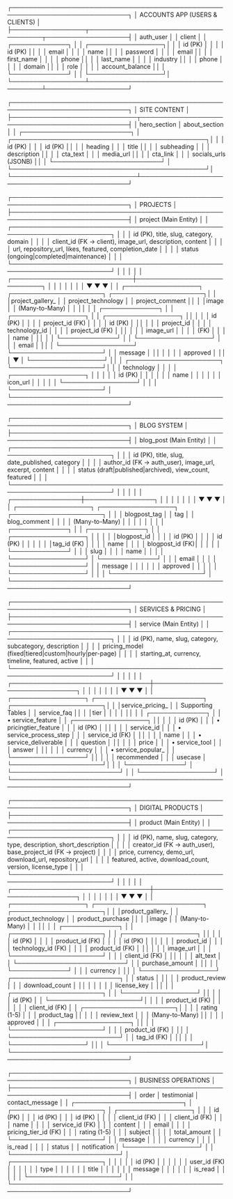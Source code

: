 ┌─────────────────────────────────────────────────────────────────────────────┐
│                              ACCOUNTS APP (USERS & CLIENTS)                               │
├─────────────────┬───────────────────────────────────────┬───────────────────┤
│   auth_user     │                                       │     client        │
│ ┌─────────────┐ │                                       │ ┌─────────────────┐│
│ │ id (PK)     │ │                                       │ │ id (PK)         ││
│ │ email       │ │                                       │ │ name            ││
│ │ password    │ │                                       │ │ email           ││
│ │ first_name  │ │                                       │ │ phone           ││
│ │ last_name   │ │                                       │ │ industry        ││
│ │ phone       │ │                                       │ │ domain          ││
│ │ role        │ │                                       │ │ account_balance ││
│ └─────────────┘ │                                       │ └─────────────────┘│
└─────────────────┴───────────────────────────────────────┴───────────────────┘

┌─────────────────────────────────────────────────────────────────────────────┐
│                             SITE CONTENT                                   │
├─────────────────────────────┬───────────────────────────────────────────────┤
│      hero_section           │           about_section                       │
│ ┌─────────────────────────┐ │ ┌─────────────────────────────────────────────┐│
│ │ id (PK)                 │ │ │ id (PK)                                     ││
│ │ heading                 │ │ │ title                                       ││
│ │ subheading              │ │ │ description                                 ││
│ │ cta_text                │ │ │ media_url                                   ││
│ │ cta_link                │ │ │ socials_urls (JSONB)                        ││
│ └─────────────────────────┘ │ └─────────────────────────────────────────────┘│
└─────────────────────────────┴───────────────────────────────────────────────┘

┌─────────────────────────────────────────────────────────────────────────────┐
│                               PROJECTS                                     │
├─────────────────────────────────────────────────────────────────────────────┤
│                           project (Main Entity)                            │
│ ┌─────────────────────────────────────────────────────────────────────────┐ │
│ │ id (PK), title, slug, category, domain                                 │ │
│ │ client_id (FK → client), image_url, description, content               │ │
│ │ url, repository_url, likes, featured, completion_date                  │ │
│ │ status (ongoing|completed|maintenance)                                  │ │
│ └─────────────────────────────────────────────────────────────────────────┘ │
│                                     │                                       │
│        ┌────────────────────────────┼────────────────────────────┐          │
│        │                            │                            │          │
│        ▼                            ▼                            ▼          │
│ ┌─────────────────┐      ┌─────────────────────┐      ┌─────────────────────┐│
│ │project_gallery_ │      │ project_technology  │      │ project_comment     ││
│ │image            │      │ (Many-to-Many)      │      │                     ││
│ │ ┌─────────────┐ │      │ ┌─────────────────┐ │      │ ┌─────────────────┐ ││
│ │ │ id (PK)     │ │      │ │ project_id (FK) │ │      │ │ id (PK)         │ ││
│ │ │ project_id  │ │      │ │ technology_id   │ │      │ │ project_id (FK) │ ││
│ │ │ image_url   │ │      │ │     (FK)        │ │      │ │ name            │ ││
│ │ └─────────────┘ │      │ └─────────────────┘ │      │ │ email           │ ││
│ └─────────────────┘      └─────────────────────┘      │ │ message         │ ││
│                                     │                 │ │ approved        │ ││
│                                     ▼                 │ └─────────────────┘ ││
│                          ┌─────────────────────┐      └─────────────────────┘│
│                          │    technology       │                            │
│                          │ ┌─────────────────┐ │                            │
│                          │ │ id (PK)         │ │                            │
│                          │ │ name            │ │                            │
│                          │ │ icon_url        │ │                            │
│                          │ └─────────────────┘ │                            │
│                          └─────────────────────┘                            │
└─────────────────────────────────────────────────────────────────────────────┘

┌─────────────────────────────────────────────────────────────────────────────┐
│                            BLOG SYSTEM                                     │
├─────────────────────────────────────────────────────────────────────────────┤
│                          blog_post (Main Entity)                           │
│ ┌─────────────────────────────────────────────────────────────────────────┐ │
│ │ id (PK), title, slug, date_published, category                         │ │
│ │ author_id (FK → auth_user), image_url, excerpt, content                │ │
│ │ status (draft|published|archived), view_count, featured                │ │
│ └─────────────────────────────────────────────────────────────────────────┘ │
│                                     │                                       │
│                    ┌────────────────┼────────────────┐                      │
│                    │                │                │                      │
│                    ▼                ▼                ▼                      │
│         ┌─────────────────┐ ┌─────────────────┐ ┌─────────────────────┐     │
│         │  blogpost_tag   │ │      tag        │ │   blog_comment      │     │
│         │ (Many-to-Many)  │ │                 │ │                     │     │
│         │ ┌─────────────┐ │ │ ┌─────────────┐ │ │ ┌─────────────────┐ │     │
│         │ │blogpost_id  │ │ │ │ id (PK)     │ │ │ │ id (PK)         │ │     │
│         │ │tag_id (FK)  │ │ │ │ name        │ │ │ │ blogpost_id (FK)│ │     │
│         │ └─────────────┘ │ │ │ slug        │ │ │ │ name            │ │     │
│         └─────────────────┘ │ └─────────────┘ │ │ │ email           │ │     │
│                             └─────────────────┘ │ │ message         │ │     │
│                                                 │ │ approved        │ │     │
│                                                 │ └─────────────────┘ │     │
│                                                 └─────────────────────┘     │
└─────────────────────────────────────────────────────────────────────────────┘

┌─────────────────────────────────────────────────────────────────────────────┐
│                         SERVICES & PRICING                                 │
├─────────────────────────────────────────────────────────────────────────────┤
│                          service (Main Entity)                             │
│ ┌─────────────────────────────────────────────────────────────────────────┐ │
│ │ id (PK), name, slug, category, subcategory, description               │ │
│ │ pricing_model (fixed|tiered|custom|hourly|per-page)                   │ │
│ │ starting_at, currency, timeline, featured, active                     │ │
│ └─────────────────────────────────────────────────────────────────────────┘ │
│                                     │                                       │
│    ┌────────────────────────────────┼────────────────────────────────┐      │
│    │                                │                                │      │
│    ▼                                ▼                                ▼      │
│ ┌─────────────────┐    ┌─────────────────────────┐    ┌─────────────────────┐│
│ │service_pricing_ │    │    Supporting Tables    │    │   service_faq       ││
│ │tier             │    │                         │    │                     ││
│ │ ┌─────────────┐ │    │ • service_feature       │    │ ┌─────────────────┐ ││
│ │ │ id (PK)     │ │    │ • pricingtier_feature   │    │ │ id (PK)         │ ││
│ │ │ service_id  │ │    │ • service_process_step  │    │ │ service_id (FK) │ ││
│ │ │ name        │ │    │ • service_deliverable   │    │ │ question        │ ││
│ │ │ price       │ │    │ • service_tool          │    │ │ answer          │ ││
│ │ │ currency    │ │    │ • service_popular_      │    │ └─────────────────┘ ││
│ │ │ recommended │ │    │   usecase               │    └─────────────────────┘│
│ │ └─────────────┘ │    └─────────────────────────┘                          │
│ └─────────────────┘                                                         │
└─────────────────────────────────────────────────────────────────────────────┘

┌─────────────────────────────────────────────────────────────────────────────┐
│                         DIGITAL PRODUCTS                                   │
├─────────────────────────────────────────────────────────────────────────────┤
│                          product (Main Entity)                             │
│ ┌─────────────────────────────────────────────────────────────────────────┐ │
│ │ id (PK), name, slug, category, type, description, short_description    │ │
│ │ creator_id (FK → auth_user), base_project_id (FK → project)            │ │
│ │ price, currency, demo_url, download_url, repository_url                │ │
│ │ featured, active, download_count, version, license_type                │ │
│ └─────────────────────────────────────────────────────────────────────────┘ │
│                                     │                                       │
│    ┌────────────────────────────────┼────────────────────────────────┐      │
│    │                                │                                │      │
│    ▼                                ▼                                ▼      │
│ ┌─────────────────┐    ┌─────────────────────────┐    ┌─────────────────────┐│
│ │product_gallery_ │    │   product_technology    │    │  product_purchase   ││
│ │image            │    │   (Many-to-Many)        │    │                     ││
│ │ ┌─────────────┐ │    │ ┌─────────────────────┐ │    │ ┌─────────────────┐ ││
│ │ │ id (PK)     │ │    │ │ product_id (FK)     │ │    │ │ id (PK)         │ ││
│ │ │ product_id  │ │    │ │ technology_id (FK)  │ │    │ │ product_id (FK) │ ││
│ │ │ image_url   │ │    │ └─────────────────────┘ │    │ │ client_id (FK)  │ ││
│ │ │ alt_text    │ │    └─────────────────────────┘    │ │ purchase_amount │ ││
│ │ └─────────────┘ │                                   │ │ currency        │ ││
│ └─────────────────┘    ┌─────────────────────────┐    │ │ status          │ ││
│                        │   product_review        │    │ │ download_count  │ ││
│                        │                         │    │ │ license_key     │ ││
│                        │ ┌─────────────────────┐ │    │ └─────────────────┘ ││
│                        │ │ id (PK)             │ │    └─────────────────────┘│
│                        │ │ product_id (FK)     │ │                          │
│                        │ │ client_id (FK)      │ │    ┌─────────────────────┐│
│                        │ │ rating (1-5)        │ │    │   product_tag       ││
│                        │ │ review_text         │ │    │   (Many-to-Many)    ││
│                        │ │ approved            │ │    │ ┌─────────────────┐ ││
│                        │ └─────────────────────┘ │    │ │ product_id (FK) │ ││
│                        └─────────────────────────┘    │ │ tag_id (FK)     │ ││
│                                                       │ └─────────────────┘ ││
│                                                       └─────────────────────┘│
└─────────────────────────────────────────────────────────────────────────────┘

┌─────────────────────────────────────────────────────────────────────────────┐
│                        BUSINESS OPERATIONS                                 │
├─────────────────────────────────────────────────────────────────────────────┤
│          order              │       testimonial       │    contact_message  │
│ ┌─────────────────────────┐ │ ┌─────────────────────┐ │ ┌─────────────────┐ │
│ │ id (PK)                 │ │ │ id (PK)             │ │ │ id (PK)         │ │
│ │ client_id (FK)          │ │ │ client_id (FK)      │ │ │ name            │ │
│ │ service_id (FK)         │ │ │ content             │ │ │ email           │ │
│ │ pricing_tier_id (FK)    │ │ │ rating (1-5)        │ │ │ subject         │ │
│ │ total_amount            │ │ └─────────────────────┘ │ │ message         │ │
│ │ currency                │ │                         │ │ is_read         │ │
│ │ status                  │ │      notification       │ └─────────────────┘ │
│ └─────────────────────────┘ │ ┌─────────────────────┐ │                     │
│                             │ │ id (PK)             │ │                     │
│                             │ │ user_id (FK)        │ │                     │
│                             │ │ type                │ │                     │
│                             │ │ title               │ │                     │
│                             │ │ message             │ │                     │
│                             │ │ is_read             │ │                     │
│                             │ └─────────────────────┘ │                     │
└─────────────────────────────────────────────────────────────────────────────┘